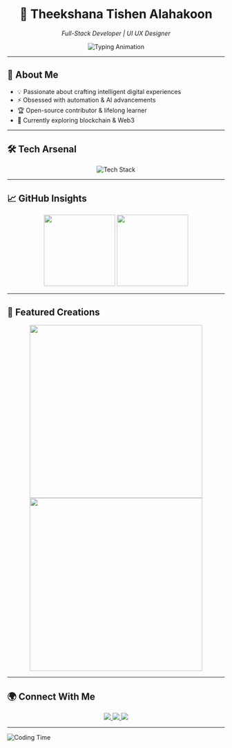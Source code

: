 <div align="center">
  <h1>🚀 Theekshana Tishen Alahakoon</h1>
  <p><i>Full-Stack Developer | UI UX Designer </i></p>
  <img src="https://readme-typing-svg.demolab.com?font=Fira+Code&weight=600&size=22&duration=3000&pause=1000&color=00FFFF&center=true&vCenter=true&width=500&lines=Welcome+to+my+digital+playground!;Exploring+tech+one+commit+at+a+time" alt="Typing Animation">
</div>

---

## 🧩 About Me

- 💡 Passionate about crafting intelligent digital experiences
- ⚡ Obsessed with automation & AI advancements
- 🏆 Open-source contributor & lifelong learner
- 🌱 Currently exploring blockchain & Web3

---

## 🛠️ Tech Arsenal

<div align="center">
  <img src="https://skillicons.dev/icons?i=python,js,ts,react,nextjs,nodejs,express,mongodb,mysql,postgres,redis,docker,kubernetes,git,github,linux,figma,tailwind" alt="Tech Stack">
</div>

---

## 📈 GitHub Insights

<div align="center">
  <img height="165" src="https://github-readme-stats.vercel.app/api?username=Theek237&show_icons=true&theme=tokyonight&hide_border=true">
  <img height="165" src="https://github-readme-streak-stats.herokuapp.com/?user=Theek237&theme=tokyonight&hide_border=true">
</div>

---

## 🚀 Featured Creations

<div align="center">
  <a href="https://github.com/Theek237/GUI">
    <img width="400" src="https://github-readme-stats.vercel.app/api/pin/?username=Theek237&repo=NextGen-App&theme=tokyonight">
  </a>
  <a href="https://github.com/Theek237/Network-service-provider">
    <img width="400" src="https://github-readme-stats.vercel.app/api/pin/?username=Theek237&repo=AI-Vision&theme=tokyonight">
  </a>
</div>

---

## 🌍 Connect With Me

<div align="center">
  <a href="https://linkedin.com/in/theekshana-tishen">
    <img src="https://img.shields.io/badge/LinkedIn-0077B5?style=for-the-badge&logo=linkedin&logoColor=white">
  </a>
  <a href="mailto:theek237@example.com">
    <img src="https://img.shields.io/badge/Gmail-D14836?style=for-the-badge&logo=gmail&logoColor=white">
  </a>
  <a href="https://twitter.com/theek237">
    <img src="https://img.shields.io/badge/Twitter-1DA1F2?style=for-the-badge&logo=twitter&logoColor=white">
  </a>
</div>

---

![Coding Time](https://github-readme-activity-graph.vercel.app/graph?username=Theek237&theme=tokyo-night)
